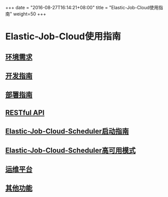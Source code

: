 
+++
date = "2016-08-27T16:14:21+08:00"
title = "Elastic-Job-Cloud使用指南"
weight=50
+++

# Elastic-Job-Cloud使用指南

## [环境需求](../env_required/)

## [开发指南](../dev_guide/)

## [部署指南](../deploy_guide/)

## [RESTful API](../cloud_restful_api/)

## [Elastic-Job-Cloud-Scheduler启动指南](../scheduler_guide/)

## [Elastic-Job-Cloud-Scheduler高可用模式](../high_availability/)

## [运维平台](../cloud_web_console/)

## [其他功能](../other_features/)
